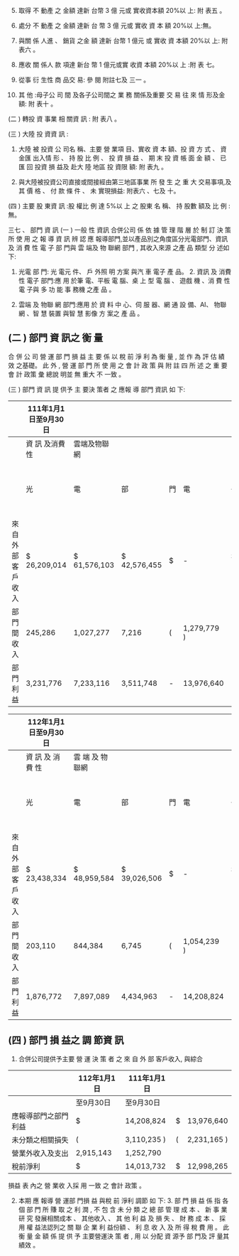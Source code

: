 5. 取得 不 動產 之 金額 達新 台幣 3 億 元或 實收資本額 20%以 上: 附 表五 。

6. 處分 不 動產 之 金額 達新 台 幣 3 億 元或 實收 資 本 額 20%以 上:無。

7. 與關 係 人進 、 銷貨 之金 額 達新 台幣 1 億元 或 實收 資 本額 20%以 上: 附 表六 。

8. 應收 關 係人 款 項達 新台 幣 1 億元或實 收資 本額 20%以 上 :附 表 七。

9. 從事 衍 生性 商 品交 易: 參 閱 附註七及 三一 。

10. 其 他 :母子公 司 間 及各子公司間之 業 務 關係及重要 交 易 往 來 情 形及金額: 附 表十 。

(二 ) 轉投 資 事業 相 關資 訊 : 附 表八 。

(三 ) 大陸 投 資資 訊 :
1. 大陸 被 投資 公 司名 稱、主要 營 業項 目、實收 資 本 額、投 資 方 式 、
資金匯 出入情 形 、 持 股 比 例 、 投 資 損 益 、 期 末 投 資 帳 面 金 額 、 已匯 回 投資 損 益及 赴大 陸 地區 投 資限 額: 附 表九 。

2. 與大陸被投資公司直接或間接經由第三地區事業 所 發 生 之 重 大 交易事項,及 其 價 格 、 付 款 條 件 、 未 實現損益: 附表六 、七及 十。

(四 ) 主要 股 東資 訊 :股 權比 例 達 5%以 上 之 股東 名 稱、 持 股數 額及 比 例 :
無。

三七 、 部門 資 訊
(一 ) 一般 性 資訊 合併公司 係 依 據 管 理 階 層 於 制 訂 決 策 所 使 用 之 報 導 資 訊 辨 認 應 報導部門,並以產品別之角度區分光電部門、資訊 及 消 費 性 電 子 部 門與 雲 端及 物 聯網 部門 , 其收入來源 之產 品 類型 分 述如 下:
1. 光電 部 門: 光 電元 件、 戶 外照 明 方案 與汽 車 電子 產 品。 2. 資訊 及 消費 性 電子 部門:應 用 於筆 電、平板 電 腦、桌 上 型 電 腦 、
遊戲 機 、消 費 性電 子與 多 功 能 事 務機 之產 品 。

3. 雲端 及 物聯 網 部門:應用 於 資 料 中 心、伺 服 器、網 通 設 備、AI、
物聯 網 、智 慧 裝置 與智 慧 影像 方 案之 產 品 。

## (二 ) 部門 資 訊之 衡 量

合 併 公 司 營 運 部 門 損 益 主 要 係 以 稅 前 淨 利 為 衡 量 , 並 作 為 評 估 績 效 之基礎。 此 外 , 營 運 部 門 所 使 用 之 會 計 政 策 與 附 註 四 所 述 之 重 要會 計 政策 彙 總說 明並 無 重大 不 一致 。

(三 ) 部門 資 訊 提 供予 主 要決 策者 之 應報 導 部門 資訊 如 下:

|                  | 111年1月1日至9月30日   |              |              |    |             |               |    |    |    |    |                |    |    |
|------------------|------------------------|--------------|--------------|----|-------------|---------------|----|----|----|----|----------------|----|----|
|                  | 資 訊 及消費 性        | 雲端及物聯網 |              |    |             |               |    |    |    |    |                |    |    |
|                  | 光                     | 電           | 部           | 門 | 電          | 子            | 部 | 門 | 部 | 門 | 調 節 與 銷 除 | 合 | 計 |
| 來自外部客戶收入 | $ 26,209,014           | $ 61,576,103 | $ 42,576,455 | $  | -           | $ 130,361,572 |    |    |    |    |                |    |    |
| 部門間收入       | 245,286                | 1,027,277    | 7,216        | (  | 1,279,779 ) | -             |    |    |    |    |                |    |    |
| 部門利益         | 3,231,776              | 7,233,116    | 3,511,748    | -  | 13,976,640  |               |    |    |    |    |                |    |    |

|                  | 112年1月1日至9月30日   |                 |              |    |             |               |    |    |    |    |                |    |    |
|------------------|------------------------|-----------------|--------------|----|-------------|---------------|----|----|----|----|----------------|----|----|
|                  | 資 訊 及 消 費 性      | 雲 端 及 物聯網 |              |    |             |               |    |    |    |    |                |    |    |
|                  | 光                     | 電              | 部           | 門 | 電          | 子            | 部 | 門 | 部 | 門 | 調 節 與 銷 除 | 合 | 計 |
| 來自外部客戶收入 | $ 23,438,334           | $ 48,959,584    | $ 39,026,506 | $  | -           | $ 111,424,424 |    |    |    |    |                |    |    |
| 部門間收入       | 203,110                | 844,384         | 6,745        | (  | 1,054,239 ) | -             |    |    |    |    |                |    |    |
| 部門利益         | 1,876,772              | 7,897,089       | 4,434,963    | -  | 14,208,824  |               |    |    |    |    |                |    |    |

## (四 ) 部門 損 益之 調 節資 訊

1. 合併公司提供予主要 營 運 決 策 者 之 來 自 外 部 客戶收入, 與綜合

|                      | 112年1月1日   | 111年1月1日   |    |             |
|----------------------|---------------|---------------|----|-------------|
|                      | 至9月30日     | 至9月30日     |    |             |
| 應報導部門之部門利益 | $             | 14,208,824    | $  | 13,976,640  |
| 未分類之相關損失     | (             | 3,110,235 )   | (  | 2,231,165 ) |
| 營業外收入及支出     | 2,915,143     | 1,252,790     |    |             |
| 稅前淨利             | $             | 14,013,732    | $  | 12,998,265  |

損益 表 內之 營 業收 入採 用 一致 之 會計 政策 。

2. 本期 應 報導 營 運部 門損 益 與稅 前 淨利 調節 如 下: 3. 部 門 損 益 係 指 各 個 部 門 所 賺 取 之 利 潤 , 不 包 含 未 分 類 之 總 部 管 理 成 本 、 新 事 業 研 究 發展相關成本 、 其他收入 、 其 他 利 益 及 損 失 、 財 務 成 本 、 採 用 權 益法認列之 關 聯 企 業 利 益份額 、 利 息 收 入 及 所 得 稅 費 用 。 此 衡 量 金 額 係 提 供 予 主要營運決 策 者 , 用 以 分配 資 源予 部 門及 評 量其績效 。